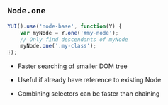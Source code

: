 ## `Node.one`

```javascript
YUI().use('node-base', function(Y) {
    var myNode = Y.one('#my-node');
    // Only find descendants of myNode
    myNode.one('.my-class');
});
```
<!-- .element: class="fragment" -->

- Faster searching of smaller DOM tree
<!-- .element: class="fragment" -->

- Useful if already have reference to existing Node
<!-- .element: class="fragment" -->

- Combining selectors can be faster than chaining
<!-- .element: class="fragment" -->
